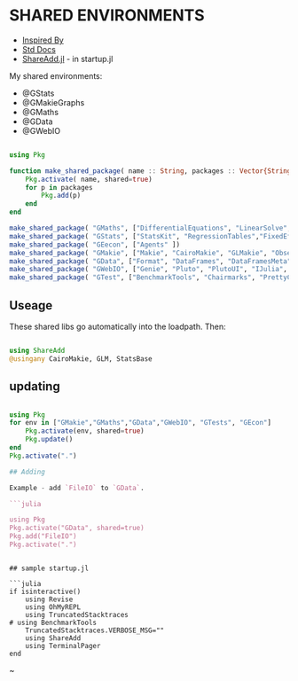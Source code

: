 # SHARED ENVIRONMENTS

* [Inspired By](https://discourse.julialang.org/t/whats-in-your/129530/4)
* [Std Docs](https://pkgdocs.julialang.org/v1/environments/#Shared-environments)
* [ShareAdd.jl](https://github.com/Eben60/ShareAdd.jl) - in startup.jl

My shared environments:

* @GStats
* @GMakieGraphs
* @GMaths
* @GData
* @GWebIO

```julia

using Pkg

function make_shared_package( name :: String, packages :: Vector{String})
    Pkg.activate( name, shared=true)
    for p in packages
        Pkg.add(p)
    end
end

make_shared_package( "GMaths", ["DifferentialEquations", "LinearSolve", "Roots"])
make_shared_package( "GStats", ["StatsKit", "RegressionTables","FixedEffectsModels"])
make_shared_package( "GEecon", ["Agents" ])
make_shared_package( "GMakie", ["Makie", "CairoMakie", "GLMakie", "Observables", "WGLMakie", "Bonito"])  
make_shared_package( "GData", ["Format", "DataFrames", "DataFramesMeta", "CSV", "IterableTables", "PrettyTables", "MarkdownTables", "Format", "FileIO"])
make_shared_package( "GWebIO", ["Genie", "Pluto", "PlutoUI", "IJulia", "Mux", "HTTP", "PlutoExtras", "Observables", "PlutoSliderServer"])
make_shared_package( "GTest", ["BenchmarkTools", "Chairmarks", "PrettyChairmarks"])

```

## Useage

These shared libs go automatically into the loadpath. Then:

```julia 

using ShareAdd
@usingany CairoMakie, GLM, StatsBase 

```

## updating

```julia

using Pkg
for env in ["GMakie","GMaths","GData","GWebIO", "GTests", "GEcon"]
    Pkg.activate(env, shared=true)
    Pkg.update()
end
Pkg.activate(".")

## Adding 

Example - add `FileIO` to `GData`.

```julia

using Pkg
Pkg.activate("GData", shared=true)
Pkg.add("FileIO")
Pkg.activate(".")

```

```

## sample startup.jl

```julia
if isinteractive()     
    using Revise
    using OhMyREPL
    using TruncatedStacktraces
# using BenchmarkTools
    TruncatedStacktraces.VERBOSE_MSG=""
    using ShareAdd
    using TerminalPager
end
``` 

~    
